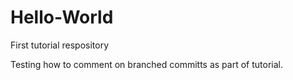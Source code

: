 # Hello-World
First tutorial respository


Testing how to comment on branched committs as part of tutorial.
